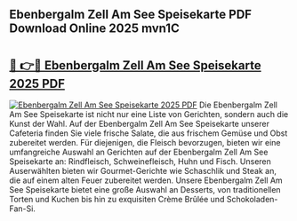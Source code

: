 ## Ebenbergalm Zell Am See Speisekarte PDF Download Online 2025 mvn1C

# <h2><a href="http://gcajrzj.nevu.top/?p=Ebenbergalm+Zell+Am+See+Speisekarte">🔗 👉🔴 Ebenbergalm Zell Am See Speisekarte 2025 PDF</a></h2>

[![Ebenbergalm Zell Am See Speisekarte 2025 PDF](https://i.imgur.com/dBaPXMq.png)](http://gcajrzj.nevu.top/?p=Ebenbergalm+Zell+Am+See+Speisekarte)
Die Ebenbergalm Zell Am See Speisekarte ist nicht nur eine Liste von Gerichten, sondern auch die Kunst der Wahl. Auf der Ebenbergalm Zell Am See Speisekarte unserer Cafeteria finden Sie viele frische Salate, die aus frischem Gemüse und Obst zubereitet werden. Für diejenigen, die Fleisch bevorzugen, bieten wir eine umfangreiche Auswahl an Gerichten auf der Ebenbergalm Zell Am See Speisekarte an: Rindfleisch, Schweinefleisch, Huhn und Fisch. Unseren Auserwählten bieten wir Gourmet-Gerichte wie Schaschlik und Steak an, die auf einem alten Feuer zubereitet werden. Unsere Ebenbergalm Zell Am See Speisekarte bietet eine große Auswahl an Desserts, von traditionellen Torten und Kuchen bis hin zu exquisiten Crème Brûlée und Schokoladen-Fan-Si.
